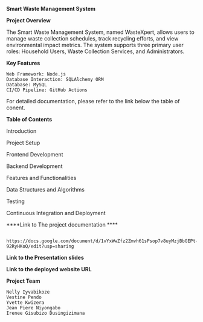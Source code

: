 **Smart Waste Management System**

**Project Overview**

The Smart Waste Management System, named WasteXpert, allows users to manage waste collection schedules, track recycling efforts, and view environmental impact metrics. 
The system supports three primary user roles: Household Users, Waste Collection Services, and Administrators.

**Key Features**

    Web Framework: Node.js
    Database Interaction: SQLAlchemy ORM
    Database: MySQL
    CI/CD Pipeline: GitHub Actions

For detailed documentation, please refer to the link below the table of conent.

**Table of Contents**

   Introduction
   
   Project Setup
   
   Frontend Development
   
   Backend Development
   
   Features and Functionalities
   
   Data Structures and Algorithms
   
   Testing
   
   Continuous Integration and Deployment


****Link to The project documentation ****

     https://docs.google.com/document/d/1vYxWwZfz2Zmvh61sPsop7v8uyMzjBbGEPt-92RyHKoQ/edit?usp=sharing
     
**Link to the Presentation slides**


**Link to the deployed website URL**


**Project Team**

    Nelly Iyvabikoze
    Vestine Pendo
    Yvette Kwizera
    Jean Piere Niyongabo
    Irenee Gisubizo Dusingizimana
